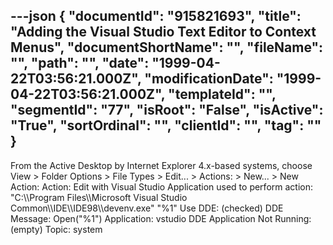 ---json
{
  "documentId": "915821693",
  "title": "Adding the Visual Studio Text Editor to Context Menus",
  "documentShortName": "",
  "fileName": "",
  "path": "",
  "date": "1999-04-22T03:56:21.000Z",
  "modificationDate": "1999-04-22T03:56:21.000Z",
  "templateId": "",
  "segmentId": "77",
  "isRoot": "False",
  "isActive": "True",
  "sortOrdinal": "",
  "clientId": "",
  "tag": ""
}
---

From the Active Desktop by Internet Explorer 4.x-based systems, choose View &gt; Folder Options &gt; File Types &gt; Edit... &gt; Actions: &gt; New... &gt; New Action:
    Action: Edit with Visual Studio
    Application used to perform action:
        &quot;C:&bsol;&bsol;Program Files&bsol;&bsol;Microsoft Visual Studio            Common&bsol;&bsol;IDE&bsol;&bsol;IDE98&bsol;&bsol;devenv.exe&quot; &quot;%1&quot;
    Use DDE: (checked)
    DDE Message: Open(&quot;%1&quot;)
    Application: vstudio
    DDE Application Not Running: (empty)
    Topic: system
